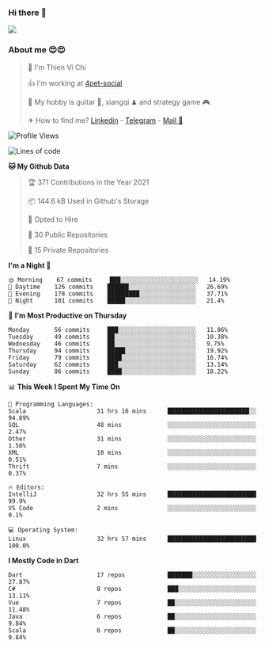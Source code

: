### Hi there 👋
![](https://media1.tenor.com/images/9aa4aee77151757a310fcdb4b8fd2a0a/tenor.gif?itemid=12671405)

### About me 😍😍

> 🙎 I'm Thien Vi Chi
> 
> 👍 I'm working at [4pet-social](https://github.com/4pet-social)
>
> 🥞 My hobby is guitar 🎸, xiangqi ♟ and strategy game 🎮.
> 
> ✈ How to find me? [Linkedin](https://www.linkedin.com/in/tvc12/) - [Telegram](https://t.me/yeutham212) - [Mail 📧](mailto:meomeocf98@gmail.com)
> 

<!--START_SECTION:waka-->
![Profile Views](http://img.shields.io/badge/Profile%20Views-12-blue)

![Lines of code](https://img.shields.io/badge/From%20Hello%20World%20I%27ve%20Written-731303%20lines%20of%20code-blue)

**🐱 My Github Data** 

> 🏆 371 Contributions in the Year 2021
 > 
> 📦 144.6 kB Used in Github's Storage 
 > 
> 💼 Opted to Hire
 > 
> 📜 30 Public Repositories 
 > 
> 🔑 15 Private Repositories  
 > 
**I'm a Night 🦉** 

```text
🌞 Morning    67 commits     ███░░░░░░░░░░░░░░░░░░░░░░   14.19% 
🌆 Daytime    126 commits    ██████░░░░░░░░░░░░░░░░░░░   26.69% 
🌃 Evening    178 commits    █████████░░░░░░░░░░░░░░░░   37.71% 
🌙 Night      101 commits    █████░░░░░░░░░░░░░░░░░░░░   21.4%

```
📅 **I'm Most Productive on Thursday** 

```text
Monday       56 commits     ███░░░░░░░░░░░░░░░░░░░░░░   11.86% 
Tuesday      49 commits     ██░░░░░░░░░░░░░░░░░░░░░░░   10.38% 
Wednesday    46 commits     ██░░░░░░░░░░░░░░░░░░░░░░░   9.75% 
Thursday     94 commits     █████░░░░░░░░░░░░░░░░░░░░   19.92% 
Friday       79 commits     ████░░░░░░░░░░░░░░░░░░░░░   16.74% 
Saturday     62 commits     ███░░░░░░░░░░░░░░░░░░░░░░   13.14% 
Sunday       86 commits     ████░░░░░░░░░░░░░░░░░░░░░   18.22%

```


📊 **This Week I Spent My Time On** 

```text
💬 Programming Languages: 
Scala                    31 hrs 16 mins      ███████████████████████░░   94.89% 
SQL                      48 mins             ░░░░░░░░░░░░░░░░░░░░░░░░░   2.47% 
Other                    31 mins             ░░░░░░░░░░░░░░░░░░░░░░░░░   1.58% 
XML                      10 mins             ░░░░░░░░░░░░░░░░░░░░░░░░░   0.51% 
Thrift                   7 mins              ░░░░░░░░░░░░░░░░░░░░░░░░░   0.37%

🔥 Editors: 
IntelliJ                 32 hrs 55 mins      █████████████████████████   99.9% 
VS Code                  2 mins              ░░░░░░░░░░░░░░░░░░░░░░░░░   0.1%

💻 Operating System: 
Linux                    32 hrs 57 mins      █████████████████████████   100.0%

```

**I Mostly Code in Dart** 

```text
Dart                     17 repos            ███████░░░░░░░░░░░░░░░░░░   27.87% 
C#                       8 repos             ███░░░░░░░░░░░░░░░░░░░░░░   13.11% 
Vue                      7 repos             ██░░░░░░░░░░░░░░░░░░░░░░░   11.48% 
Java                     6 repos             ██░░░░░░░░░░░░░░░░░░░░░░░   9.84% 
Scala                    6 repos             ██░░░░░░░░░░░░░░░░░░░░░░░   9.84%

```



<!--END_SECTION:waka-->